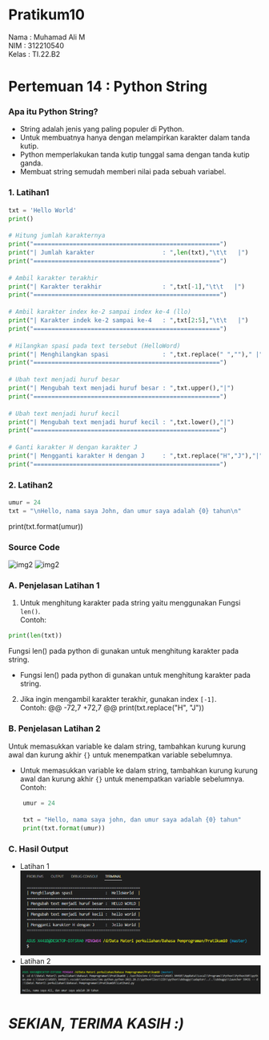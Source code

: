 # Pratikum10

Nama    :   Muhamad Ali M</br>
NIM     :   312210540</br>
Kelas   :   TI.22.B2</br>

# Pertemuan 14 : Python String
### Apa itu Python String?
- String adalah jenis yang paling populer di Python.
- Untuk membuatnya hanya dengan melampirkan karakter dalam tanda kutip.
- Python memperlakukan tanda kutip tunggal sama dengan tanda kutip ganda.
- Membuat string semudah memberi nilai pada sebuah variabel.
### 1. Latihan1

```py
txt = 'Hello World'
print()

# Hitung jumlah karakternya
print("====================================================")
print("| Jumlah karakter                   : ",len(txt),"\t\t   |")
print("====================================================")

# Ambil karakter terakhir
print("| Karakter terakhir                 : ",txt[-1],"\t\t   |")
print("====================================================")

# Ambil karakter index ke-2 sampai index ke-4 (llo)
print("| Karakter indek ke-2 sampai ke-4   : ",txt[2:5],"\t\t   |")
print("====================================================")

# Hilangkan spasi pada text tersebut (HelloWord)
print("| Menghilangkan spasi               : ",txt.replace(" ","")," |")
print("====================================================")

# Ubah text menjadi huruf besar
print("| Mengubah text menjadi huruf besar : ",txt.upper(),"|")
print("====================================================")

# Ubah text menjadi huruf kecil
print("| Mengubah text menjadi huruf kecil : ",txt.lower(),"|")
print("====================================================")

# Ganti karakter H dengan karakter J
print("| Mengganti karakter H dengan J     : ",txt.replace("H","J"),"|")
print("====================================================")
```

### 2. Latihan2
```py
umur = 24
txt = "\nHello, nama saya John, dan umur saya adalah {0} tahun\n"
```
print(txt.format(umur))
### Source Code
![img2](SS/SS3.PNG)
![img2](SS/SS4.PNG)
### A. Penjelasan Latihan 1
1.  Untuk menghitung karakter pada string yaitu menggunakan Fungsi `len()`.</br>
Contoh:
```py
print(len(txt))
```
Fungsi len() pada python di gunakan untuk menghitung karakter pada string.
- Fungsi len() pada python di gunakan untuk menghitung karakter pada string.

2. Jika ingin mengambil karakter terakhir, gunakan index `[-1]`.</br>
Contoh:
@@ -72,7 +72,7 @@ print(txt.replace("H", "J"))

### B. Penjelasan Latihan 2

Untuk memasukkan variable ke dalam string, tambahkan kurung kurung awal dan kurung akhir `{}` untuk menempatkan variable sebelumnya.</br>
- Untuk memasukkan variable ke dalam string, tambahkan kurung kurung awal dan kurung akhir `{}` untuk menempatkan variable sebelumnya.</br>
Contoh:
```py
    umur = 24
    
    txt = "Hello, nama saya john, dan umur saya adalah {0} tahun"
    print(txt.format(umur))
```
### C. Hasil Output
- Latihan 1</br>
![img2](SS/SS5.PNG)
- Latihan 2</br>
![img2](SS/SS6.PNG)
# *SEKIAN, TERIMA KASIH :)*
